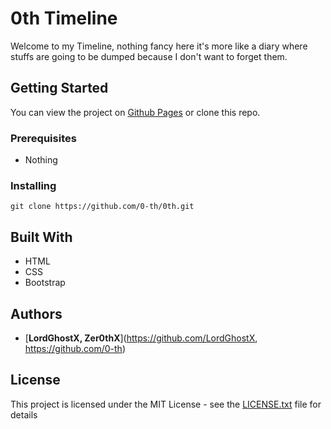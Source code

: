 # 0th Timeline

Welcome to my Timeline, nothing fancy here it's more like a diary where stuffs are going to be dumped because I don't want to forget them.

## Getting Started

You can view the project on [Github Pages](https://0-th.github.io/0th/) or clone this repo.

### Prerequisites

* Nothing

### Installing

```
git clone https://github.com/0-th/0th.git
```

## Built With

* HTML
* CSS
* Bootstrap

## Authors

* [**LordGhostX, Zer0thX**](https://github.com/LordGhostX, https://github.com/0-th)

## License

This project is licensed under the MIT License - see the [LICENSE.txt](LICENSE.txt) file for details
